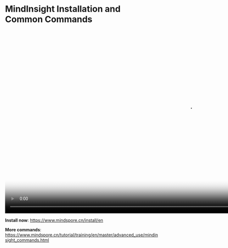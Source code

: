 # MindInsight Installation and Common Commands

[comment]: <> (This document contains Hands-on Tutorial Series. Gitee does not support display. Please check tutorials on the official website)

<video id="video7" autoplay controls width="1200px" height="600px" poster="https://mindspore-website.obs.cn-north-4.myhuaweicloud.com:443/teaching_video/cover/%E6%89%8B%E6%8A%8A%E6%89%8B%E7%B3%BB%E5%88%97/MI-1%E8%AF%A6%E6%83%85%E9%A1%B5.png">
<source id="mp47" src="https://mindspore-website.obs.cn-north-4.myhuaweicloud.com:443/teaching_video/video/MindInsight%E7%AC%AC%E4%B8%80%E7%AF%87.mp4" type="video/mp4">
</video>

**Install now**: <https://www.mindspore.cn/install/en>

**More commands**: <https://www.mindspore.cn/tutorial/training/en/master/advanced_use/mindinsight_commands.html>
